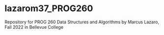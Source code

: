 # lazarom37_PROG260
Repository for PROG 260 Data Structures and Algorithms by Marcus Lazaro, Fall 2022 in Bellevue College
